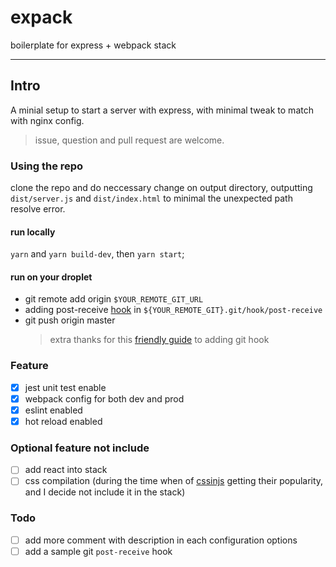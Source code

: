 # expack

boilerplate for express + webpack stack

---

## Intro

A minial setup to start a server with express, with minimal tweak to match with nginx config.

> issue, question and pull request are welcome.

### Using the repo

clone the repo and do neccessary change on output directory, outputting `dist/server.js` and `dist/index.html` to minimal the unexpected path resolve error.

#### run locally

`yarn` and `yarn build-dev`, then `yarn start`;

#### run on your droplet

- git remote add origin `$YOUR_REMOTE_GIT_URL`
- adding post-receive [hook](https://git-scm.com/book/en/v2/Customizing-Git-Git-Hooks) in `${YOUR_REMOTE_GIT}.git/hook/post-receive`
- git push origin master
  > extra thanks for this [friendly guide](https://medium.com/@aunnnn/automate-digitalocean-deployment-for-node-js-with-git-and-pm2-67a3cfa7a02b) to adding git hook

### Feature

- [x] jest unit test enable
- [x] webpack config for both dev and prod
- [x] eslint enabled
- [x] hot reload enabled

### Optional feature not include

- [ ] add react into stack
- [ ] css compilation (during the time when of [cssinjs](https://github.com/cssinjs) getting their popularity, and I decide not include it in the stack)

### Todo

- [ ] add more comment with description in each configuration options
- [ ] add a sample git `post-receive` hook
